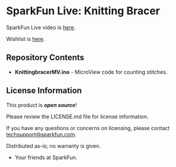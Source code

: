 SparkFun Live: Knitting Bracer
==============================

SparkFun Live video is [here](https://www.youtube.com/watch?v=Mj5dSqC7Hgc).

Wishlist is [here](https://www.sparkfun.com/wish_lists/105243). 


Repository Contents
-------------------
* **KnittingbracerMV.ino** - MicroView code for counting stitches. 


License Information
-------------------

This product is _**open source**_! 

Please review the LICENSE.md file for license information. 

If you have any questions or concerns on licensing, please contact techsupport@sparkfun.com.

Distributed as-is; no warranty is given.

- Your friends at SparkFun.